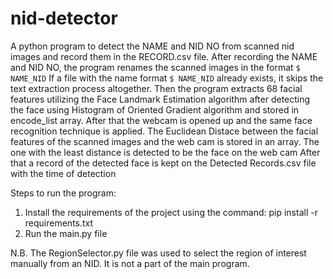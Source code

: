 # nid-detector

A python program to detect the NAME and NID NO from scanned nid images and record them in the RECORD.csv file.
After recording the NAME and NID NO, the program renames the scanned images in the format `$ NAME_NID`
If a file with the name format `$ NAME_NID` already exists, it skips the text extraction process altogether.
Then the program extracts 68 facial features utilizing the Face Landmark Estimation algorithm after detecting the face using Histogram of Oriented Gradient algorithm and stored in encode_list array.
After that the webcam is opened up and the same face recognition technique is applied.
The Euclidean Distace between the facial features of the scanned images and the web cam is stored in an array. The one with the least distance is detected to be the face on the web cam
After that a record of the detected face is kept on the Detected Records.csv file with the time of detection

Steps to run the program:
1) Install the requirements of the project using the command:
    pip install -r requirements.txt
2) Run the main.py file

N.B. The RegionSelector.py file was used to select the region of interest manually from an NID. It is not a part of the main program.
